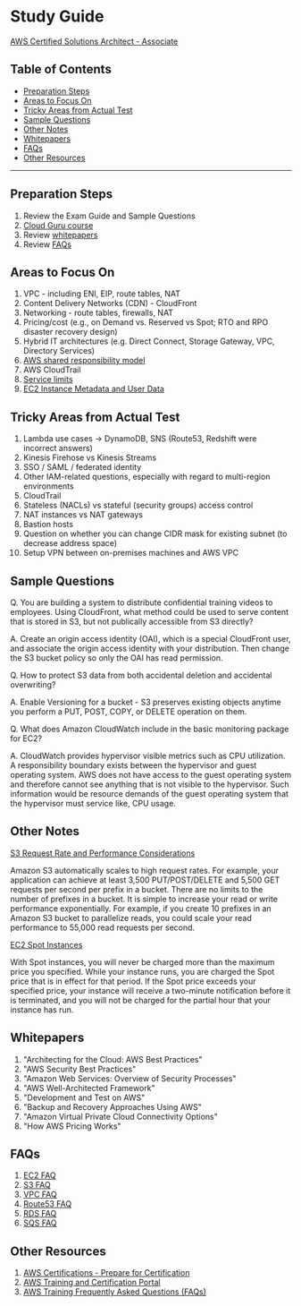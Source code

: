 # Study Guide

[AWS Certified Solutions Architect - Associate](https://aws.amazon.com/certification/certified-solutions-architect-associate/)

## Table of Contents

<!-- MarkdownTOC depth=4 -->

- [Preparation Steps](#preparation-steps)
- [Areas to Focus On](#areas-to-focus-on)
- [Tricky Areas from Actual Test](#tricky-areas-from-actual-test)
- [Sample Questions](#sample-questions)
- [Other Notes](#other-notes)
- [Whitepapers](#whitepapers)
- [FAQs](#faqs)
- [Other Resources](#other-resources)

<!-- /MarkdownTOC -->

---

## Preparation Steps
  1. Review the Exam Guide and Sample Questions
  2. [Cloud Guru course](https://acloud.guru/learn/aws-certified-solutions-architect-associate)
  3. Review [whitepapers](#whitepapers)
  4. Review [FAQs](#faqs)


## Areas to Focus On
  1. VPC - including ENI, EIP, route tables, NAT
  2. Content Delivery Networks (CDN) - CloudFront
  3. Networking - route tables, firewalls, NAT
  4. Pricing/cost (e.g., on Demand vs. Reserved vs Spot; RTO and RPO disaster recovery design)
  5. Hybrid IT architectures (e.g. Direct Connect, Storage Gateway, VPC, Directory Services)
  6. [AWS shared responsibility model](https://aws.amazon.com/compliance/shared-responsibility-model/)
  7. AWS CloudTrail
  8. [Service limits](http://docs.aws.amazon.com/general/latest/gr/aws_service_limits.html)
  9. [EC2 Instance Metadata and User Data](http://docs.aws.amazon.com/AWSEC2/latest/UserGuide/ec2-instance-metadata.html)


## Tricky Areas from Actual Test
  1. Lambda use cases ->  DynamoDB, SNS  (Route53, Redshift were incorrect answers)
  2. Kinesis Firehose vs Kinesis Streams
  3. SSO / SAML / federated identity
  4. Other IAM-related questions, especially with regard to multi-region environments
  5. CloudTrail
  6. Stateless (NACLs) vs stateful (security groups) access control
  7. NAT instances vs NAT gateways
  8. Bastion hosts
  9. Question on whether you can change CIDR mask for existing subnet (to decrease address space)
  10. Setup VPN between on-premises machines and AWS VPC


## Sample Questions

Q. You are building a system to distribute confidential training videos to employees. Using CloudFront, what method could be used to serve content that is stored in S3, but not publically accessible from S3 directly?

A. Create an origin access identity (OAI), which is a special CloudFront user, and associate the origin access identity with your distribution. Then change the S3 bucket policy so only the OAI has read permission.

Q. How to protect S3 data from both accidental deletion and accidental overwriting?

A. Enable Versioning for a bucket - S3 preserves existing objects anytime you perform a PUT, POST, COPY, or DELETE operation on them.

Q. What does Amazon CloudWatch include in the basic monitoring package for EC2?

A. CloudWatch provides hypervisor visible metrics such as CPU utilization. A responsibility boundary exists between the hypervisor and guest operating system. AWS does not have access to the guest operating system and therefore cannot see anything that is not visible to the hypervisor. Such information would be resource demands of the guest operating system that the hypervisor must service like, CPU usage.


## Other Notes

[S3 Request Rate and Performance Considerations](http://docs.aws.amazon.com/AmazonS3/latest/dev/request-rate-perf-considerations.html)

Amazon S3 automatically scales to high request rates. For example, your application can achieve at least 3,500 PUT/POST/DELETE and 5,500 GET requests per second per prefix in a bucket. There are no limits to the number of prefixes in a bucket. It is simple to increase your read or write performance exponentially. For example, if you create 10 prefixes in an Amazon S3 bucket to parallelize reads, you could scale your read performance to 55,000 read requests per second.

[EC2 Spot Instances](https://aws.amazon.com/ec2/spot/)

With Spot instances, you will never be charged more than the maximum price you specified.  While your instance runs, you are charged the Spot price that is in effect for that period.  If the Spot price exceeds your specified price, your instance will receive a two-minute notification before it is terminated, and you will not be charged for the partial hour that your instance has run.


## Whitepapers
  1. "Architecting for the Cloud: AWS Best Practices"
  2. "AWS Security Best Practices"
  3. "Amazon Web Services: Overview of Security Processes"
  4. "AWS Well-Architected Framework"
  5. "Development and Test on AWS"
  6. "Backup and Recovery Approaches Using AWS"
  7. "Amazon Virtual Private Cloud Connectivity Options"
  8. "How AWS Pricing Works"


## FAQs
  1. [EC2 FAQ](https://aws.amazon.com/ec2/faqs/)
  2. [S3 FAQ](https://aws.amazon.com/s3/faqs/)
  3. [VPC FAQ](https://aws.amazon.com/vpc/faqs/)
  4. [Route53 FAQ](https://aws.amazon.com/route53/faqs/)
  5. [RDS FAQ](https://aws.amazon.com/rds/faqs/)
  6. [SQS FAQ](https://aws.amazon.com/sqs/faqs/)


## Other Resources
  1. [AWS Certifications - Prepare for Certification](https://aws.amazon.com/certification/certification-prep/)
  2. [AWS Training and Certification Portal](https://www.aws.training)
  3. [AWS Training Frequently Asked Questions (FAQs)](https://aws.amazon.com/training/faqs/)
